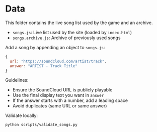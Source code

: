 # Data

This folder contains the live song list used by the game and an archive.

- `songs.js`: Live list used by the site (loaded by `index.html`)
- `songs.archive.js`: Archive of previously used songs

Add a song by appending an object to `songs.js`:
```js
{
  url: "https://soundcloud.com/artist/track",
  answer: "ARTIST - Track Title"
}
```

Guidelines:
- Ensure the SoundCloud URL is publicly playable
- Use the final display text you want in `answer`
- If the answer starts with a number, add a leading space
- Avoid duplicates (same URL or same answer)

Validate locally:
```bash
python scripts/validate_songs.py
```